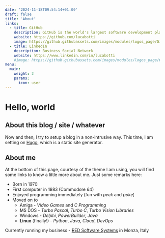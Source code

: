 ```yaml
---
date: '2024-11-18T09:54:14+01:00'
draft: false
title: 'About'
links:
  - title: GitHub
    description: GitHub is the world's largest software development platform.
    website: https://github.com/lucabotti
    image: https://github.githubassets.com/images/modules/logos_page/GitHub-Mark.png
  - title: LinkedIn
    description: Business Social Network
    website: https://www.linkedin.com/in/lucabotti
    #image: https://github.githubassets.com/images/modules/logos_page/GitHub-Mark.png
menu:
  main:
    weight: 2
    params:
      icon: user
---
```


# Hello, world

## About this blog / site / whatever
Now and then, I try to setup a blog in a non-intrusive way. This time, I am setting on [Hugo](https://gohugo.io/), which is a static site generator.

## About me
At the bottom of this page, courtesy of the theme I am using, you will find some links to know a little more about me. 
Just some remarks here:
 - Born in 1970
 - First computer in 1983 (Commodore 64)
 - Enjoyed programming immediately (fun with _peek_ and _poke_)
 - Moved on to 
   - Amiga - _Video Games_ and _C Programming_
   - MS DOS - _Turbo Pascal_, _Turbo C_, _Turbo Vision Libraries_
   - Windows - _Delphi_, _PowerBuilder_, _Java_
   - **Linux** (finally!) - _Python_, _Java_, _Cloud_, _DevOps_

Currently running my business - [RED Software Systems](https://red.software.systems) in Monza, Italy